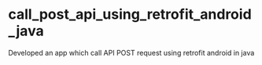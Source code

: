# call_post_api_using_retrofit_android_java
Developed an app which call API POST request using retrofit android in java
